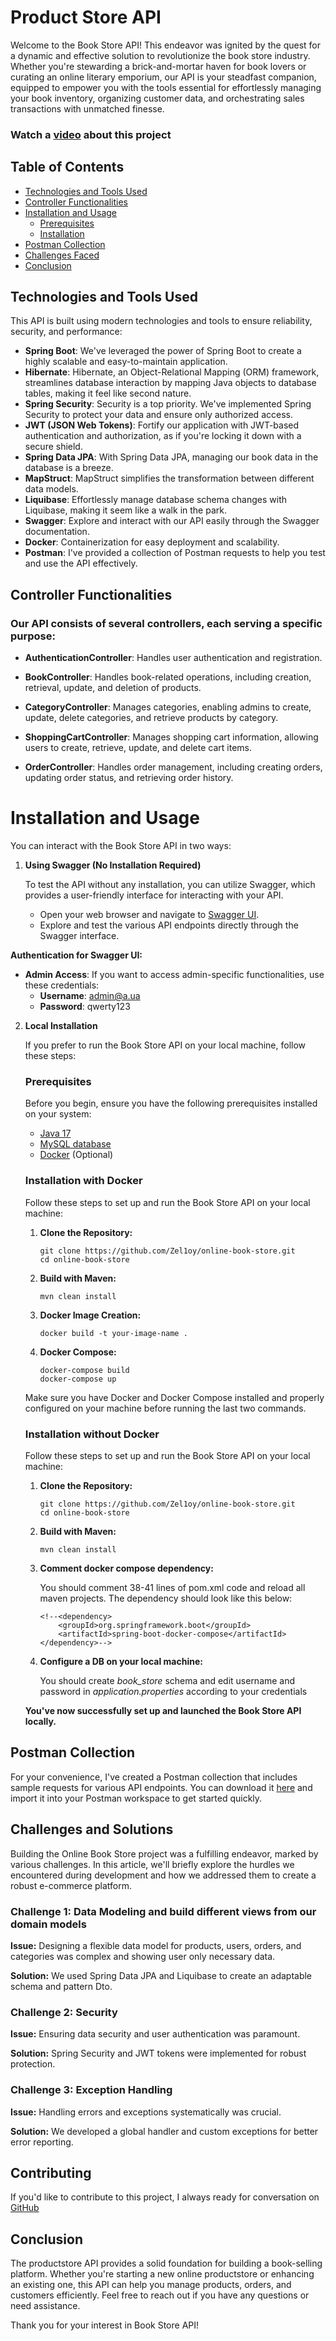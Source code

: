 # Product Store API

Welcome to the Book Store API! This endeavor was ignited by the quest for a dynamic and effective solution to revolutionize the book store industry. Whether you're stewarding a brick-and-mortar haven for book lovers or curating an online literary emporium, our API is your steadfast companion, equipped to empower you with the tools essential for effortlessly managing your book inventory, organizing customer data, and orchestrating sales transactions with unmatched finesse.
### Watch a [video](https://www.loom.com/share/6e47d021bfb043ebaa6a13b781f8a68d?sid=18eed066-3796-4b50-87f0-09795b6ff540) about this project
## Table of Contents

- [Technologies and Tools Used](#technologies-and-tools-used)
- [Controller Functionalities](#controller-functionalities)
- [Installation and Usage](#installation-and-usage)
    - [Prerequisites](#prerequisites)
    - [Installation](#installation)
- [Postman Collection](#postman-collection)
- [Challenges Faced](#challenges-and-solutions)
- [Conclusion](#conclusion)

## Technologies and Tools Used

This API is built using modern technologies and tools to ensure reliability, security, and performance:

- **Spring Boot**: We've leveraged the power of Spring Boot to create a highly scalable and easy-to-maintain application.
- **Hibernate**: Hibernate, an Object-Relational Mapping (ORM) framework, streamlines database interaction by mapping Java objects to database tables, making it feel like second nature.
- **Spring Security**: Security is a top priority. We've implemented Spring Security to protect your data and ensure only authorized access.
- **JWT (JSON Web Tokens)**: Fortify our application with JWT-based authentication and authorization, as if you're locking it down with a secure shield.
- **Spring Data JPA**: With Spring Data JPA, managing our book data in the database is a breeze.
- **MapStruct**: MapStruct simplifies the transformation between different data models.
- **Liquibase**: Effortlessly manage database schema changes with Liquibase, making it seem like a walk in the park.
- **Swagger**: Explore and interact with our API easily through the Swagger documentation.
- **Docker**: Containerization for easy deployment and scalability.
- **Postman**: I've provided a collection of Postman requests to help you test and use the API effectively.

## Controller Functionalities

### Our API consists of several controllers, each serving a specific purpose:

- **AuthenticationController**: Handles user authentication and registration.

- **BookController**: Handles book-related operations, including creation, retrieval, update, and deletion of products.

- **CategoryController**: Manages categories, enabling admins to create, update, delete categories, and retrieve products by category.

- **ShoppingCartController**: Manages shopping cart information, allowing users to create, retrieve, update, and delete cart items.

- **OrderController**: Handles order management, including creating orders, updating order status, and retrieving order history.

# Installation and Usage

You can interact with the Book Store API in two ways:

1. **Using Swagger (No Installation Required)**

   To test the API without any installation, you can utilize Swagger, which provides a user-friendly interface for interacting with your API.

    - Open your web browser and navigate to [Swagger UI](http://ec2-13-51-233-107.eu-north-1.compute.amazonaws.com/api/swagger-ui/index.html#/).
    - Explore and test the various API endpoints directly through the Swagger interface.

**Authentication for Swagger UI:**

- **Admin Access**: If you want to access admin-specific functionalities, use these credentials:
    - **Username**: admin@a.ua
    - **Password**: qwerty123

2. **Local Installation**

   If you prefer to run the Book Store API on your local machine, follow these steps:

   ### Prerequisites

   Before you begin, ensure you have the following prerequisites installed on your system:

    - [Java 17](https://www.oracle.com/java/technologies/javase/jdk17-archive-downloads.html)
    - [MySQL database](https://www.mysql.com/downloads/)
    - [Docker](https://docs.docker.com/get-docker/) (Optional)

   ### Installation with Docker

   Follow these steps to set up and run the Book Store API on your local machine:

    1. **Clone the Repository:**

       ```shell
       git clone https://github.com/Zel1oy/online-book-store.git
       cd online-book-store
       ```

    2. **Build with Maven:**

       ```shell
       mvn clean install
       ```

    3. **Docker Image Creation:**

       ```shell
       docker build -t your-image-name .
       ```

    4. **Docker Compose:**

       ```shell
       docker-compose build
       docker-compose up
       ```

   Make sure you have Docker and Docker Compose installed and properly configured on your machine before running the last two commands.

    ### Installation without Docker

    Follow these steps to set up and run the Book Store API on your local machine:

    1. **Clone the Repository:**

       ```shell
       git clone https://github.com/Zel1oy/online-book-store.git
       cd online-book-store
       ```

    2. **Build with Maven:**

       ```shell
       mvn clean install
       ```

    3. **Comment docker compose dependency:**

        You should comment 38-41 lines of pom.xml code and reload all maven projects. The dependency should look like this below:
        ```
       <!--<dependency>
            <groupId>org.springframework.boot</groupId>
            <artifactId>spring-boot-docker-compose</artifactId>
        </dependency>-->
       ```

    4. **Configure a DB on your local machine:**
        
        You should create *book_store* schema and edit username and password in *application.properties* according to your credentials


   **You've now successfully set up and launched the Book Store API locally.**

## Postman Collection
For your convenience, I've created a Postman collection that includes sample requests for various API endpoints. You can download it [here](productstore-api.postman_collection.json) and import it into your Postman workspace to get started quickly.

## Challenges and Solutions

Building the Online Book Store project was a fulfilling endeavor, marked by various challenges. In this article, we'll briefly explore the hurdles we encountered during development and how we addressed them to create a robust e-commerce platform.

### Challenge 1: Data Modeling and build different views from our domain models

**Issue:** Designing a flexible data model for products, users, orders, and categories was complex and showing user only necessary data.

**Solution:** We used Spring Data JPA and Liquibase to create an adaptable schema and pattern Dto.

### Challenge 2: Security

**Issue:** Ensuring data security and user authentication was paramount.

**Solution:** Spring Security and JWT tokens were implemented for robust protection.

### Challenge 3: Exception Handling

**Issue:** Handling errors and exceptions systematically was crucial.

**Solution:** We developed a global handler and custom exceptions for better error reporting.
## Contributing

If you'd like to contribute to this project, I always ready for conversation
on [GitHub](https://github.com/Zel1oy)

## Conclusion
The productstore API provides a solid foundation for building a book-selling platform. Whether you're starting a new online productstore or enhancing an existing one, this API can help you manage products, orders, and customers efficiently. Feel free to reach out if you have any questions or need assistance.

Thank you for your interest in Book Store API!

